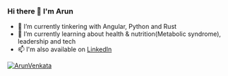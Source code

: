 ### Hi there 👋 I'm Arun

<!--
**ArunVenkata/ArunVenkata** is a ✨ _special_ ✨ repository because its `README.md` (this file) appears on your GitHub profile.

Here are some ideas to get you started:

- 🔭 I’m currently working on 

- 👯 I’m looking to collaborate on ...
- 🤔 I’m looking for help with ...
- 💬 Ask me about ...
- 📫 How to reach me: ...
- 😄 Pronouns: ...
- ⚡ Fun fact: ...
-->

- 🔭 I’m currently tinkering with Angular, Python and Rust
- 🌱 I’m currently learning about health & nutrition(Metabolic syndrome), leadership and tech
- 📫 I'm also available on [LinkedIn](https://www.linkedin.com/in/arunvv)


[![ArunVenkata](https://github-readme-stats.vercel.app/api/top-langs/?username=ArunVenkata&layout=compact)](https://www.github.com/ArunVenkata)

